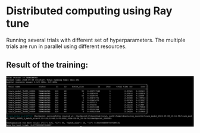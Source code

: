 # Distributed computing using Ray tune

Running several trials with different set of hyperparameters.
The multiple trials are run in parallel using different resources.

## Result of the training:

![alt text](hyperparameter_tuning_result.PNG)
